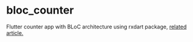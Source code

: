 # bloc_counter

Flutter counter app with BLoC architecture using rxdart package, 
[related article.](https://medium.com/flutter-community/why-use-rxdart-and-how-we-can-use-with-bloc-pattern-in-flutter-a64ca2c7c52d)